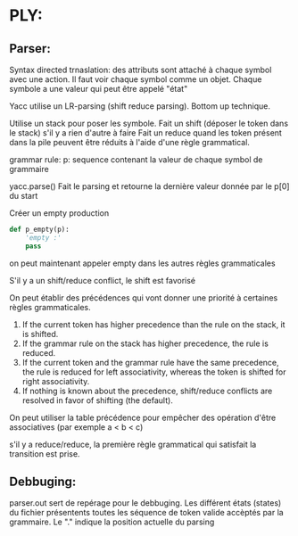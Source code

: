 # PLY:

## Parser:

Syntax directed trnaslation:
des attributs sont attaché à chaque symbol avec une action.
Il faut voir chaque symbol comme un objet.
Chaque symbole a une valeur qui peut être appelé "état"

Yacc utilise un LR-parsing (shift reduce parsing). Bottom up technique.

Utilise un stack pour poser les symbole.
Fait un shift (déposer le token dans le stack) s'il y a rien d'autre à faire
Fait un reduce quand les token présent dans la pile peuvent être réduits à l'aide d'une règle grammatical.

grammar rule:
p: sequence contenant la valeur de chaque symbol de grammaire

yacc.parse()
Fait le parsing et retourne la dernière valeur donnée par le p[0] du start

Créer un empty production
```python
def p_empty(p):
    'empty :'
    pass
```

on peut maintenant appeler empty dans les autres règles grammaticales

S'il y a un shift/reduce conflict, le shift est favorisé

On peut établir des précédences qui vont donner une priorité à certaines règles grammaticales.

1. If the current token has higher precedence than the rule on the stack, it is shifted.
2. If the grammar rule on the stack has higher precedence, the rule is reduced.
3. If the current token and the grammar rule have the same precedence, the rule is reduced for left associativity, whereas the token is shifted for right associativity.
4. If nothing is known about the precedence, shift/reduce conflicts are resolved in favor of shifting (the default).

On peut utiliser la table précédence pour empêcher des opération d'être associatives (par exemple a < b < c)

s'il y a reduce/reduce, la première règle grammatical qui satisfait la transition est prise.

## Debbuging:
parser.out sert de repérage pour le debbuging.
Les différent états (states) du fichier présentents toutes les séquence de token valide accèptés par la grammaire.
Le "." indique la position actuelle du parsing
